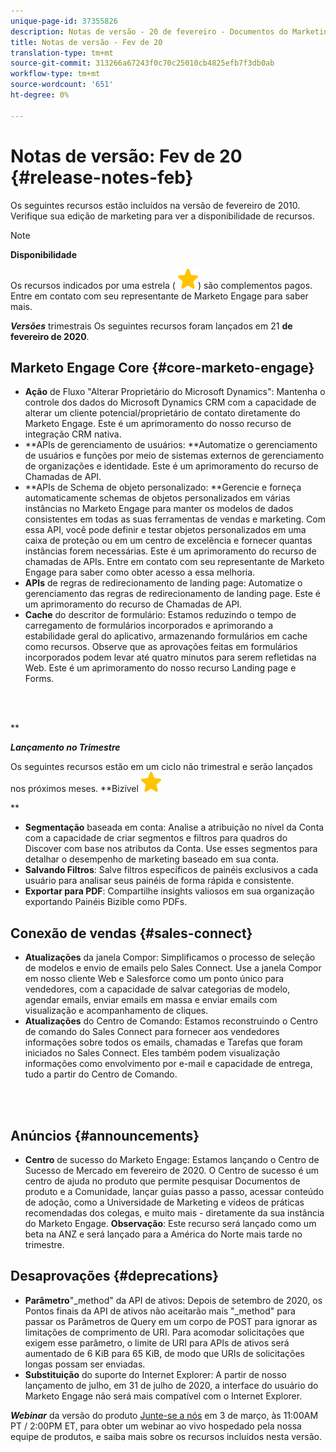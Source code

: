 ```yaml
---
unique-page-id: 37355826
description: Notas de versão - 20 de fevereiro - Documentos do Marketing - Documentação do produto
title: Notas de versão - Fev de 20
translation-type: tm+mt
source-git-commit: 313266a67243f0c70c25010cb4825efb7f3db0ab
workflow-type: tm+mt
source-wordcount: '651'
ht-degree: 0%

---
```



# Notas de versão: Fev de 20 {#release-notes-feb}

Os seguintes recursos estão incluídos na versão de fevereiro de 2010. Verifique sua edição de marketing para ver a disponibilidade de recursos.

>[!NOTE]
>
>**Disponibilidade**
>
>Os recursos indicados por uma estrela ( ![(estrela)](assets/star-yellow.svg)) são complementos pagos. Entre em contato com seu representante de Marketo Engage para saber mais.

***Versões*** trimestrais Os seguintes recursos foram lançados em 21 **de fevereiro de 2020**.

## Marketo Engage Core {#core-marketo-engage}

* **Ação** de Fluxo &quot;Alterar Proprietário do Microsoft Dynamics&quot;: Mantenha o controle dos dados do Microsoft Dynamics CRM com a capacidade de alterar um cliente potencial/proprietário de contato diretamente do Marketo Engage. Este é um aprimoramento do nosso recurso de integração CRM nativa.
* **APIs de gerenciamento de usuários: **Automatize o gerenciamento de usuários e funções por meio de sistemas externos de gerenciamento de organizações e identidade. Este é um aprimoramento do recurso de Chamadas de API.
* **APIs de Schema de objeto personalizado: **Gerencie e forneça automaticamente schemas de objetos personalizados em várias instâncias no Marketo Engage para manter os modelos de dados consistentes em todas as suas ferramentas de vendas e marketing. Com essa API, você pode definir e testar objetos personalizados em uma caixa de proteção ou em um centro de excelência e fornecer quantas instâncias forem necessárias. Este é um aprimoramento do recurso de chamadas de APIs. Entre em contato com seu representante de Marketo Engage para saber como obter acesso a essa melhoria.
* **APIs** de regras de redirecionamento de landing page: Automatize o gerenciamento das regras de redirecionamento de landing page. Este é um aprimoramento do recurso de Chamadas de API.
* **Cache** do descritor de formulário: Estamos reduzindo o tempo de carregamento de formulários incorporados e aprimorando a estabilidade geral do aplicativo, armazenando formulários em cache como recursos. Observe que as aprovações feitas em formulários incorporados podem levar até quatro minutos para serem refletidas na Web. Este é um aprimoramento do nosso recurso Landing page e Forms.

<br> 

**

***Lançamento no Trimestre***

Os seguintes recursos estão em um ciclo não trimestral e serão lançados nos próximos meses.
**Bizível ![(estrela)](assets/star-yellow.svg)

**

* **Segmentação** baseada em conta: Analise a atribuição no nível da Conta com a capacidade de criar segmentos e filtros para quadros do Discover com base nos atributos da Conta. Use esses segmentos para detalhar o desempenho de marketing baseado em sua conta.
* **Salvando Filtros**: Salve filtros específicos de painéis exclusivos a cada usuário para analisar seus painéis de forma rápida e consistente.
* **Exportar para PDF**: Compartilhe insights valiosos em sua organização exportando Painéis Bizible como PDFs.

## Conexão de vendas  {#sales-connect}

* **Atualizações** da janela Compor: Simplificamos o processo de seleção de modelos e envio de emails pelo Sales Connect. Use a janela Compor em nosso cliente Web e Salesforce como um ponto único para vendedores, com a capacidade de salvar categorias de modelo, agendar emails, enviar emails em massa e enviar emails com visualização e acompanhamento de cliques.
* **Atualizações** do Centro de Comando: Estamos reconstruindo o Centro de comando do Sales Connect para fornecer aos vendedores informações sobre todos os emails, chamadas e Tarefas que foram iniciados no Sales Connect. Eles também podem visualização informações como envolvimento por e-mail e capacidade de entrega, tudo a partir do Centro de Comando.

<br> 

## Anúncios {#announcements}

* **Centro** de sucesso do Marketo Engage: Estamos lançando o Centro de Sucesso de Mercado em fevereiro de 2020. O Centro de sucesso é um centro de ajuda no produto que permite pesquisar Documentos de produto e a Comunidade, lançar guias passo a passo, acessar conteúdo de adoção, como a Universidade de Marketing e vídeos de práticas recomendadas dos colegas, e muito mais - diretamente da sua instância do Marketo Engage. **Observação**: Este recurso será lançado como um beta na ANZ e será lançado para a América do Norte mais tarde no trimestre.

## Desaprovações {#deprecations}

* **Parâmetro**&quot;_method&quot; da API de ativos: Depois de setembro de 2020, os Pontos finais da API de ativos não aceitarão mais &quot;_method&quot; para passar os Parâmetros de Query em um corpo de POST para ignorar as limitações de comprimento de URI. Para acomodar solicitações que exigem esse parâmetro, o limite de URI para APIs de ativos será aumentado de 6 KiB para 65 KiB, de modo que URIs de solicitações longas possam ser enviadas.
* **Substituição** do suporte do Internet Explorer: A partir de nosso lançamento de julho, em 31 de julho de 2020, a interface do usuário do Marketo Engage não será mais compatível com o Internet Explorer.

***Webinar*** da versão do produto [Junte-se a nós](https://engage.marketo.com/Jan_Feb_20_Release_Webinar_Registration.html) em 3 de março, às 11:00AM PT / 2:00PM ET, para obter um webinar ao vivo hospedado pela nossa equipe de produtos, e saiba mais sobre os recursos incluídos nesta versão.
